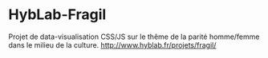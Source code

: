 # HybLab-Fragil
Projet de data-visualisation CSS/JS sur le thême de la parité homme/femme dans le milieu de la culture.
http://www.hyblab.fr/projets/fragil/
